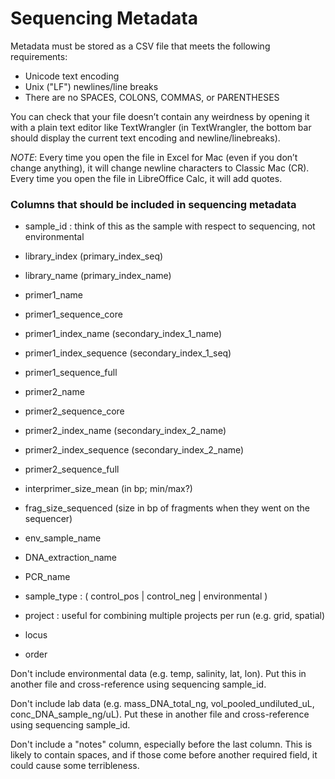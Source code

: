 Sequencing Metadata
=====================

Metadata must be stored as a CSV file that meets the following requirements:  

- Unicode text encoding
- Unix ("LF") newlines/line breaks
- There are no SPACES, COLONS, COMMAS, or PARENTHESES

You can check that your file doesn’t contain any weirdness by opening it with a plain text editor like TextWrangler (in TextWrangler, the bottom bar should display the current text encoding and newline/linebreaks).

*NOTE*: Every time you open the file in Excel for Mac (even if you don’t change anything), it will change newline characters to Classic Mac (CR). Every time you open the file in LibreOffice Calc, it will add quotes.



### Columns that should be included in sequencing metadata
- sample_id : think of this as the sample with respect to sequencing, not environmental
- library_index (primary_index_seq)
- library_name (primary_index_name)
- primer1_name
- primer1_sequence_core
- primer1_index_name (secondary_index_1_name)
- primer1_index_sequence (secondary_index_1_seq)
- primer1_sequence_full
- primer2_name
- primer2_sequence_core
- primer2_index_name (secondary_index_2_name)
- primer2_index_sequence (secondary_index_2_name)
- primer2_sequence_full
- interprimer_size_mean (in bp; min/max?)
- frag_size_sequenced (size in bp of fragments when they went on the sequencer)

- env_sample_name
- DNA_extraction_name
- PCR_name

- sample_type : ( control_pos | control_neg | environmental )

- project : useful for combining multiple projects per run (e.g. grid, spatial)
- locus
- order

Don't include environmental data (e.g. temp, salinity, lat, lon). Put this in another file and cross-reference using sequencing sample_id.

Don't include lab data (e.g. mass_DNA_total_ng, vol_pooled_undiluted_uL, conc_DNA_sample_ng/uL). Put these in another file and cross-reference using sequencing sample_id.

Don't include a "notes" column, especially before the last column. This is likely to contain spaces, and if those come before another required field, it could cause some terribleness.
